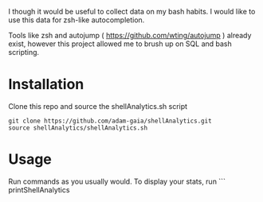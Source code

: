 I though it would be useful to collect data on my bash habits. I would like to use this data for zsh-like autocompletion.

Tools like zsh and autojump ( https://github.com/wting/autojump ) already exist, however this project allowed me to brush up on SQL and bash scripting.

# Installation
Clone this repo and source the shellAnalytics.sh script
```
git clone https://github.com/adam-gaia/shellAnalytics.git
source shellAnalytics/shellAnalytics.sh
```

# Usage
Run commands as you usually would. To display your stats, run ```
printShellAnalytics
```
